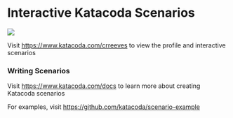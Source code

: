 # Interactive Katacoda Scenarios

[![](http://shields.katacoda.com/katacoda/crreeves/count.svg)](https://www.katacoda.com/crreeves "Get your profile on Katacoda.com")

Visit https://www.katacoda.com/crreeves to view the profile and interactive scenarios

### Writing Scenarios
Visit https://www.katacoda.com/docs to learn more about creating Katacoda scenarios

For examples, visit https://github.com/katacoda/scenario-example
